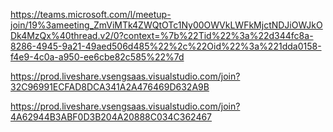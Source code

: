 https://teams.microsoft.com/l/meetup-join/19%3ameeting_ZmViMTk4ZWQtOTc1Ny00OWVkLWFkMjctNDJiOWJkODk4MzQx%40thread.v2/0?context=%7b%22Tid%22%3a%22d344fc8a-8286-4945-9a21-49aed506d485%22%2c%22Oid%22%3a%221dda0158-f4e9-4c0a-a950-ee6cbe82c585%22%7d

https://prod.liveshare.vsengsaas.visualstudio.com/join?32C96991ECFAD8DCA341A2A476469D632A9B

https://prod.liveshare.vsengsaas.visualstudio.com/join?4A62944B3ABF0D3B204A20888C034C362467
